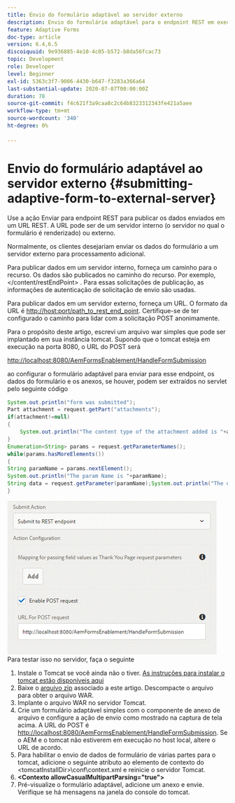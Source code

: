 ```yaml
---
title: Envio do formulário adaptável ao servidor externo
description: Envio do formulário adaptável para o endpoint REST em execução no servidor externo
feature: Adaptive Forms
doc-type: article
version: 6.4,6.5
discoiquuid: 9e936885-4e10-4c05-b572-b8da56fcac73
topic: Development
role: Developer
level: Beginner
exl-id: 5363c3f7-9006-4430-b647-f3283a366a64
last-substantial-update: 2020-07-07T00:00:00Z
duration: 78
source-git-commit: f4c621f3a9caa8c2c64b8323312343fe421a5aee
workflow-type: tm+mt
source-wordcount: '340'
ht-degree: 0%

---
```


# Envio do formulário adaptável ao servidor externo {#submitting-adaptive-form-to-external-server}

Use a ação Enviar para endpoint REST para publicar os dados enviados em um URL REST. A URL pode ser de um servidor interno (o servidor no qual o formulário é renderizado) ou externo.

Normalmente, os clientes desejariam enviar os dados do formulário a um servidor externo para processamento adicional.

Para publicar dados em um servidor interno, forneça um caminho para o recurso. Os dados são publicados no caminho do recurso. Por exemplo, &lt;/content/restEndPoint> . Para essas solicitações de publicação, as informações de autenticação de solicitação de envio são usadas.

Para publicar dados em um servidor externo, forneça um URL. O formato da URL é <http://host:port/path_to_rest_end_point>. Certifique-se de ter configurado o caminho para lidar com a solicitação POST anonimamente.

Para o propósito deste artigo, escrevi um arquivo war simples que pode ser implantado em sua instância tomcat. Supondo que o tomcat esteja em execução na porta 8080, o URL do POST será

<http://localhost:8080/AemFormsEnablement/HandleFormSubmission>

ao configurar o formulário adaptável para enviar para esse endpoint, os dados do formulário e os anexos, se houver, podem ser extraídos no servlet pelo seguinte código

```java
System.out.println("form was submitted");
Part attachment = request.getPart("attachments");
if(attachment!=null)
{
    System.out.println("The content type of the attachment added is "+attachment.getContentType());
}
Enumeration<String> params = request.getParameterNames();
while(params.hasMoreElements())
{
String paramName = params.nextElement();
System.out.println("The param Name is "+paramName);
String data = request.getParameter(paramName);System.out.println("The data  is "+data);
}
```

![formsubmit](assets/formsubmission.gif)
Para testar isso no servidor, faça o seguinte

1. Instale o Tomcat se você ainda não o tiver. [As instruções para instalar o tomcat estão disponíveis aqui](https://helpx.adobe.com/experience-manager/kt/forms/using/preparing-datasource-for-form-data-model-tutorial-use.html)
1. Baixe o [arquivo zip](assets/aemformsenablement.zip) associado a este artigo. Descompacte o arquivo para obter o arquivo WAR.
1. Implante o arquivo WAR no servidor Tomcat.
1. Crie um formulário adaptável simples com o componente de anexo de arquivo e configure a ação de envio como mostrado na captura de tela acima. A URL do POST é <http://localhost:8080/AemFormsEnablement/HandleFormSubmission>. Se o AEM e o tomcat não estiverem em execução no host local, altere o URL de acordo.
1. Para habilitar o envio de dados de formulário de várias partes para o tomcat, adicione o seguinte atributo ao elemento de contexto do &lt;tomcatInstallDir>\conf\context.xml e reinicie o servidor Tomcat.
1. **&lt;Contexto allowCasualMultipartParsing=&quot;true&quot;>**
1. Pré-visualize o formulário adaptável, adicione um anexo e envie. Verifique se há mensagens na janela do console do tomcat.
